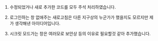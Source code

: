1. 수정되었거나 새로 추가한 코드를 모두 주석 처리하였습니다.

2. 로그인하는 창 없애주는 새로고침은 다른 지구상의 누군가가 했을지도 모르지만 제가 생각해낸 아이디어입니다.

3. 시크릿 모드가는 창은 여러모로 보안상 등의 이유로 필요할것 같아 추가했습니다.
